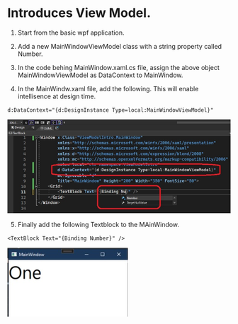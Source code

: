 # Introduces View Model.

1. Start from the basic wpf application.

2. Add a new MainWindowViewModel class with a string property called Number.

3. In the code behing MainWindow.xaml.cs file, assign the above object MainWindowViewModel as DataContext to MainWindow.

4. In the MainWindw.xaml file, add the following. This will enable intellisence at design time.

```xaml
d:DataContext="{d:DesignInstance Type=local:MainWindowViewModel}"
```

![Intellisence](images/51_50IntellisenceToMainWindow.jpg)

5. Finally add the following Textblock to the MAinWindow.

```xaml
<TextBlock Text="{Binding Number}" />
```

![Run the app](images/52_50Run.jpg)

